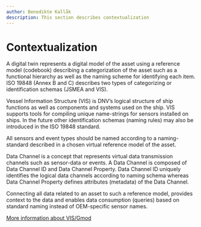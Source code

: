 ```yaml
---
author: Benedikte Kallåk
description: This section describes contextualization
---
```


# Contextualization

A digital twin represents a digital model of the asset using a reference model (codebook) describing a categorization of the asset such as a functional hierarchy as well as the naming scheme for identifying each item.  ISO 19848 (Annex B and C) describes two types of categorizing or identification schemas (JSMEA and VIS).  

Vessel Information Structure (VIS) is DNV’s logical structure of ship functions as well as components and systems used on the ship. VIS supports tools for compiling unique name-strings for sensors installed on ships. In the future other identification schemas (naming rules) may also be introduced in the ISO 19848 standard. 

All sensors and event types should be named according to a naming-standard described in a chosen virtual reference model of the asset. 

Data Channel is a concept that represents virtual data transmission channels such as sensor-data or events. A Data Channel is composed of Data Channel ID and Data Channel Property. Data Channel ID uniquely identifies the logical data channels according to naming schema whereas Data Channel Property defines attributes (metadata) of the Data Channel. 

Connecting all data related to an asset to such a reference model, provides context to the data and enables data consumption (queries) based on standard naming instead of OEM-specific sensor names.

[More information about VIS/Gmod](https://vista.dnv.com/docs)
